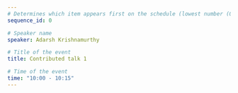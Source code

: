 ```yaml
---
# Determines which item appears first on the schedule (lowest number (0) appears first)
sequence_id: 0

# Speaker name
speaker: Adarsh Krishnamurthy

# Title of the event
title: Contributed talk 1

# Time of the event
time: "10:00 - 10:15"
---
```

